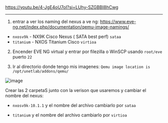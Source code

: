 https://youtu.be/4-JgE4oU7oI?si=LUhy-SZGBBI8hCwg

---

1. entrar a ver los naming del nexus a ve ng: https://www.eve-ng.net/index.php/documentation/qemu-image-namings/
- `nxosv9k` -	NX9K Cisco Nexus ( SATA best perf) `sataa`
- `titanium` -	NXOS Titanium Cisco	`virtioa`

2. Encender EVE NG virtual y entrar por filezilla o WinSCP usando `root/eve` puerto `22`

3. Ir al directorio donde tengo mis imagenes: `Qemu image location is /opt/unetlab/addons/qemu/`

![image](https://github.com/user-attachments/assets/87658d75-bb61-4f4c-9712-d61fe3d06e5f)

Crear las 2 carpetaS junto con la verison que usaremos y cambiar el nombre del nexus:

- `nxosv9k-10.1.1` y el nombre del archivo cambiarlo por `sataa`




- `titanium` y el nombre del archivo cambiarlo por `virtioa`


